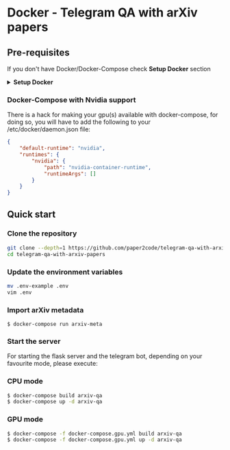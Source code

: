 # Docker - Telegram QA with arXiv papers

## Pre-requisites
If you don't have Docker/Docker-Compose check **Setup Docker** section

<details>
<summary><b>Setup Docker</b></summary>
<p>
<h3>Docker</h3>
MacOS:&nbsp;<a href="https://docs.docker.com/docker-for-mac/install/">https://docs.docker.com/docker-for-mac/install/</a><br />
Linux:&nbsp;<a href="https://docs.docker.com/install/linux/docker-ce/ubuntu/">https://docs.docker.com/install/linux/docker-ce/ubuntu/</a><br />
<hr />
<h3>Docker Compose</h3>
Linux:&nbsp;<a href="https://docs.docker.com/compose/install/">https://docs.docker.com/compose/install/</a><br />
<br />
</p>
</details>

### Docker-Compose with Nvidia support
There is a hack for making your gpu(s) available with docker-compose, for doing so, you will have to add the following to your /etc/docker/daemon.json file:
```json
{
    "default-runtime": "nvidia",
    "runtimes": {
        "nvidia": {
            "path": "nvidia-container-runtime",
            "runtimeArgs": []
        }
    }
}
```

## Quick start

### Clone the repository
```sh
git clone --depth=1 https://github.com/paper2code/telegram-qa-with-arxiv-papers
cd telegram-qa-with-arxiv-papers
```

### Update the environment variables
```sh
mv .env-example .env
vim .env
```

### Import arXiv metadata
```
$ docker-compose run arxiv-meta
```

### Start the server
For starting the flask server and the telegram bot, depending on your favourite mode, please execute:

### CPU mode
```sh
$ docker-compose build arxiv-qa
$ docker-compose up -d arxiv-qa
```

### GPU mode
```sh
$ docker-compose -f docker-compose.gpu.yml build arxiv-qa
$ docker-compose -f docker-compose.gpu.yml up -d arxiv-qa
```
